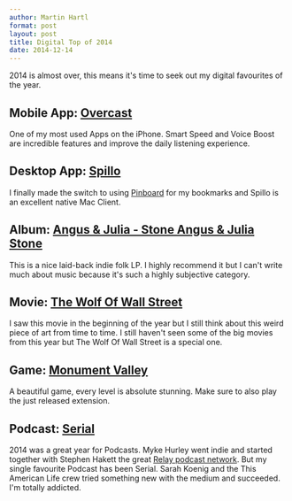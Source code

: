 ```yaml
---
author: Martin Hartl
format: post
layout: post
title: Digital Top of 2014
date: 2014-12-14
---
```

2014 is almost over, this means it's time to seek out my digital favourites of the year.

## Mobile App: [Overcast](https://overcast.fm/)
One of my most used Apps on the iPhone. Smart Speed and Voice Boost are incredible features and improve the daily listening experience.

## Desktop App: [Spillo](http://bananafishsoftware.com/products/spillo/)
I finally made the switch to using [Pinboard](https://pinboard.in) for my bookmarks and Spillo is an excellent native Mac Client.  

## Album: [Angus & Julia - Stone Angus & Julia Stone](http://www.angusandjuliastone.com/)
This is a nice laid-back indie folk LP. I highly recommend it but I can't write much about music because it's such a highly subjective category.

## Movie: [The Wolf Of Wall Street](https://itunes.apple.com/us/movie/the-wolf-of-wall-street/id774084884?uo=4&at=11lqGj)
I saw this movie in the beginning of the year but I still think about this weird piece of art from time to time. I still haven't seen some of the big movies from this year but The Wolf Of Wall Street is a special one.

## Game: [Monument Valley](http://www.monumentvalleygame.com/)
A beautiful game, every level is absolute stunning. Make sure to also play the just released extension.

## Podcast: [Serial](http://serialpodcast.org/)
2014 was a great year for Podcasts. Myke Hurley went indie and started together with Stephen Hakett the great [Relay podcast network](http://www.relay.fm/). But my single favourite Podcast has been Serial. Sarah Koenig and the This American Life crew tried something new with the medium and succeeded. I'm totally addicted.

